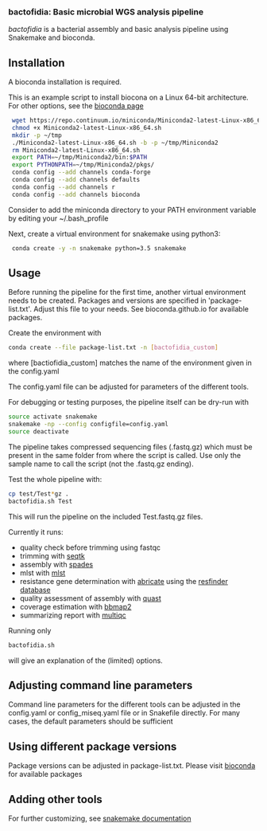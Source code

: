 ### bactofidia: Basic microbial WGS analysis pipeline

*bactofidia* is a bacterial assembly and basic analysis pipeline using Snakemake and bioconda.


## Installation

A bioconda installation is required.

This is an example script to install biocona on a Linux 64-bit architecture. For other options, see the [bioconda page](https://bioconda.github.io)

```bash
 wget https://repo.continuum.io/miniconda/Miniconda2-latest-Linux-x86_64.sh
 chmod +x Miniconda2-latest-Linux-x86_64.sh
 mkdir -p ~/tmp
 ./Miniconda2-latest-Linux-x86_64.sh -b -p ~/tmp/Miniconda2
 rm Miniconda2-latest-Linux-x86_64.sh
 export PATH=~/tmp/Miniconda2/bin:$PATH 
 export PYTHONPATH=~/tmp/Miniconda2/pkgs/
 conda config --add channels conda-forge
 conda config --add channels defaults
 conda config --add channels r
 conda config --add channels bioconda
```
Consider to add the miniconda directory to your PATH environment variable by editing your ~/.bash_profile

Next, create a virtual environment for snakemake using python3:

```bash
 conda create -y -n snakemake python=3.5 snakemake
```


## Usage

Before running the pipeline for the first time, another virtual environment needs to be created. Packages and versions are specified in 'package-list.txt'. Adjust this file to your needs. See bioconda.github.io for available packages.

Create the environment with 

```bash
conda create --file package-list.txt -n [bactofidia_custom]
```
where [bactiofidia_custom] matches the name of the environment given in the config.yaml

The config.yaml file can be adjusted for parameters of the different tools.

For debugging or testing purposes, the pipeline itself can be dry-run with 

```bash
source activate snakemake
snakemake -np --config configfile=config.yaml
source deactivate
```

The pipeline takes compressed sequencing files (.fastq.gz) which must be present in the same folder from where the script is called.
Use only the sample name to call the script (not the .fastq.gz ending).

Test the whole pipeline with:

```bash
cp test/Test*gz .
bactofidia.sh Test
```

This will run the pipeline on the included Test.fastq.gz files.

Currently it runs:
 - quality check before trimming using fastqc
 - trimming with [seqtk](http://bioconda.github.io/recipes/seqtk/README.html)
 - assembly with [spades](http://bioconda.github.io/recipes/spades/README.html)
 - mlst with [mlst](http://bioconda.github.io/recipes/mlst/README.html)
 - resistance gene determination with [abricate](http://bioconda.github.io/recipes/abricate/README.html) using the [resfinder database](https://cge.cbs.dtu.dk/services/ResFinder/)
 - quality assessment of assembly with [quast](http://bioconda.github.io/recipes/quast/README.html)
 - coverage estimation with [bbmap2](http://bioconda.github.io/recipes/bbmap/README.html)
 - summarizing report with [multiqc](http://bioconda.github.io/recipes/multiqc/README.html)

Running only 

```bash
bactofidia.sh
```

will give an explanation of the (limited) options.


## Adjusting command line parameters

Command line parameters for the different tools can be adjusted in the config.yaml or config_miseq.yaml file or in Snakefile directly. For many cases, the default parameters should be sufficient


## Using different package versions

Package versions can be adjusted in package-list.txt. Please visit [bioconda](http://bioconda.github.io/) for available packages


## Adding other tools

For further customizing, see [snakemake documentation](https://snakemake.readthedocs.io/en/stable/)



